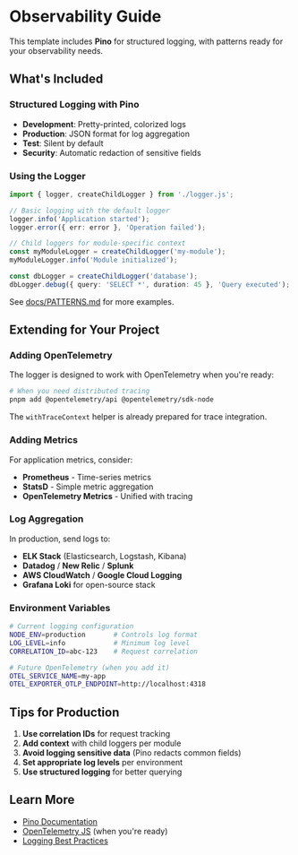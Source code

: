 # Observability Guide

This template includes **Pino** for structured logging, with patterns ready for your observability needs.

## What's Included

### Structured Logging with Pino

- **Development**: Pretty-printed, colorized logs
- **Production**: JSON format for log aggregation
- **Test**: Silent by default
- **Security**: Automatic redaction of sensitive fields

### Using the Logger

```typescript
import { logger, createChildLogger } from './logger.js';

// Basic logging with the default logger
logger.info('Application started');
logger.error({ err: error }, 'Operation failed');

// Child loggers for module-specific context
const myModuleLogger = createChildLogger('my-module');
myModuleLogger.info('Module initialized');

const dbLogger = createChildLogger('database');
dbLogger.debug({ query: 'SELECT *', duration: 45 }, 'Query executed');
```

See [docs/PATTERNS.md](./PATTERNS.md#structured-logging) for more examples.

## Extending for Your Project

### Adding OpenTelemetry

The logger is designed to work with OpenTelemetry when you're ready:

```bash
# When you need distributed tracing
pnpm add @opentelemetry/api @opentelemetry/sdk-node
```

The `withTraceContext` helper is already prepared for trace integration.

### Adding Metrics

For application metrics, consider:

- **Prometheus** - Time-series metrics
- **StatsD** - Simple metric aggregation
- **OpenTelemetry Metrics** - Unified with tracing

### Log Aggregation

In production, send logs to:

- **ELK Stack** (Elasticsearch, Logstash, Kibana)
- **Datadog** / **New Relic** / **Splunk**
- **AWS CloudWatch** / **Google Cloud Logging**
- **Grafana Loki** for open-source stack

### Environment Variables

```bash
# Current logging configuration
NODE_ENV=production       # Controls log format
LOG_LEVEL=info            # Minimum log level
CORRELATION_ID=abc-123    # Request correlation

# Future OpenTelemetry (when you add it)
OTEL_SERVICE_NAME=my-app
OTEL_EXPORTER_OTLP_ENDPOINT=http://localhost:4318
```

## Tips for Production

1. **Use correlation IDs** for request tracking
2. **Add context** with child loggers per module
3. **Avoid logging sensitive data** (Pino redacts common fields)
4. **Set appropriate log levels** per environment
5. **Use structured logging** for better querying

## Learn More

- [Pino Documentation](https://getpino.io/)
- [OpenTelemetry JS](https://opentelemetry.io/docs/instrumentation/js/) (when you're ready)
- [Logging Best Practices](https://www.datadoghq.com/blog/node-logging-best-practices/)
